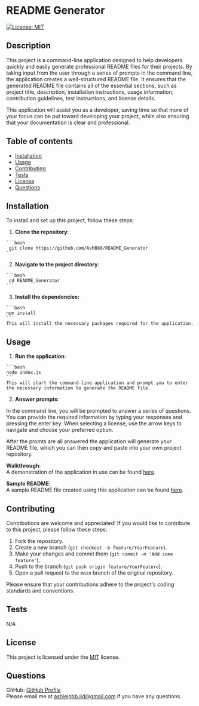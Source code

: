 # README Generator

  [![License: MIT](https://img.shields.io/badge/License-MIT-yellow.svg)](https://opensource.org/licenses/MIT)

  ## Description
  This project is a command-line application designed to help developers quickly and easily   generate professional README files for their projects. By taking input from the user through a  series of prompts in the command line, the application creates a well-structured README file.  It ensures that the generated README file contains all of the essential sections, such as  project title, description, installation instructions, usage information, contribution   guidelines, test instructions, and license details.

  This application will assist you as a developer, saving time so that more of your focus can  be put toward developing your project, while also ensuring that your documentation is clear  and professional.

  ## Table of contents
  - [Installation](#installation)
  - [Usage](#usage)
  - [Contributing](#contributing)
  - [Tests](#tests)
  - [License](#license)
  - [Questions](#questions)

  ## Installation
  To install and set up this project, follow these steps:

  1. **Clone the repository**:

    ```bash
     git clone https://github.com/AshB88/README_Generator
    ```

  2. **Navigate to the project directory**:

    ```bash
     cd README_Generator
    ```

  3. **Install the dependencies:**

    ```bash
    npm install
    ```
    This will install the necessary packages required for the application.

  ## Usage
  
  1. **Run the application**:

    ```bash
    node index.js
    ```
    This will start the command-line application and prompt you to enter the necessary information to generate the README file.

  2. **Answer prompts**:

   In the command line, you will be prompted to answer a series of questions. You can provide the required information by typing your responses and pressing the enter key. When selecting a license, use the arrow keys to navigate and choose your preferred option.

  After the promts are all answered the application will generate your README file, which you can then copy and paste into your own project repository.

  **Walkthrough**:  
  A demonstration of the application in use can be found [here](https://drive.google.com/file/d/1VidoVvUWo0CqDY8K-oPlqUbREUsJPnwq/view?usp=drive_link).

  **Sample README**:  
  A sample README file created using this application can be found [here](./sample/README.md).

  ## Contributing
  Contributions are welcome and appreciated! If you would like to contribute to this project, please follow these steps:

  1. Fork the repository.
  2. Create a new branch (`git checkout -b feature/YourFeature`).
  3. Make your changes and commit them (`git commit -m 'Add some feature'`).
  4. Push to the branch (`git push origin feature/YourFeature`).
  5. Open a pull request to the `main` branch of the original repository.

  Please ensure that your contributions adhere to the project's coding standards and conventions.

  ## Tests
  N/A

  ## License
  This project is licensed under the [MIT](https://opensource.org/licenses/MIT) license.

  ## Questions
  GitHub: [GitHub Profile](https://github.com/AshB88)  
  Please email me at ashleighb.jjd@gmail.com if you have any questions.
